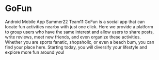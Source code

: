 # GoFun
Android Mobile App Summer22 Team11
GoFun is a social app that can locate fun activities nearby with just one click. 
Here we provide a platform to group users who have the same interest and allow users to share posts, write reviews, meet new friends, and even organize these activities. Whether you are sports fanatic, shopaholic, or even a beach bum, you can find your place here. Starting today, you will diversify your lifestyle and explore more fun around you!

